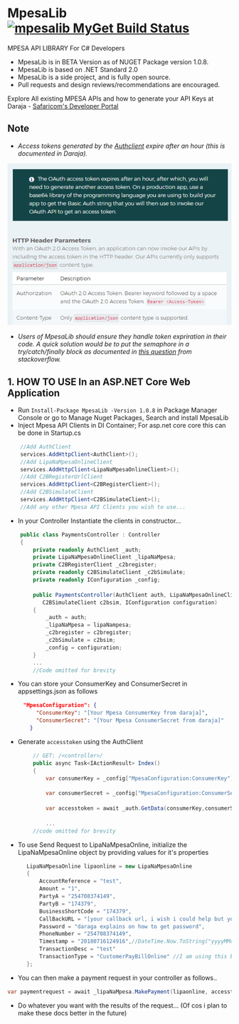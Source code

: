 # MpesaLib [![mpesalib MyGet Build Status](https://www.myget.org/BuildSource/Badge/mpesalib?identifier=cf0f8e5c-2a40-41cf-8065-9f27db7e2678)](https://www.myget.org/)
 
MPESA API LIBRARY For C# Developers

* MpesaLib is in BETA Version as of NUGET Package version 1.0.8.
* MpesaLib is based on .NET Standard 2.0
* MpesaLib is a side project, and is fully open source.
* Pull requests and design reviews/recommendations are encouraged.

Explore All existing MPESA APIs and how to generate your API Keys at Daraja - [Safaricom's Developer Portal](https://developer.safaricom.co.ke/apis-explorer)

## Note
* *Access tokens generated by the [Authclient](https://github.com/ayiemba/MpesaLib/blob/master/src/MpesaLib/Clients/AuthClient.cs) expire after an hour (this is documented in Daraja).* 

![Accesstoken Expirition period](screenshots/accesstoken.png)

* *Users of MpesaLib should ensure they handle token expriration in their code. A quick solution would be to put the semaphore in a try/catch/finally block as documented in [this question](https://stackoverflow.com/questions/49304326/refresh-token-using-static-httpclient) from stackoverflow.*

## 1. HOW TO USE In an ASP.NET Core Web Application

* Run `Install-Package MpesaLib -Version 1.0.8` in Package Manager Console or go to Manage Nuget Packages, Search and install MpesaLib
* Inject Mpesa API Clients in DI Container; For asp.net core core this can be done in Startup.cs

```c#
    //Add AuthClient
    services.AddHttpClient<AuthClient>();
    //Add LipaNaMpesaOnlineClient
    services.AddHttpClient<LipaNaMpesaOnlineClient>();
    //Add C2BRegisterUrlClient
    services.AddHttpClient<C2BRegisterClient>();
    //Add C2BSimulateClient
    services.AddHttpClient<C2BSimulateClient>();
    //Add any other Mpesa API Clients you wish to use...
```

* In your Controller Instantiate the clients in constructor...

```c#
    public class PaymentsController : Controller
    {
        private readonly AuthClient _auth;
        private LipaNaMpesaOnlineClient _lipaNaMpesa;
        private C2BRegisterClient _c2bregister;
        private readonly C2BSimulateClient _c2bSimulate;
        private readonly IConfiguration _config;

        public PaymentsController(AuthClient auth, LipaNaMpesaOnlineClient lipaNampesa, C2BRegisterClient c2bregister,
           C2BSimulateClient c2bsim, IConfiguration configuration)
        {
            _auth = auth;
            _lipaNaMpesa = lipaNampesa;
            _c2bregister = c2bregister;
            _c2bSimulate = c2bsim;
            _config = configuration;
        }
        ...
        //Code omitted for brevity
```

* You can store your ConsumerKey and ConsumerSecret in appsettings.json as follows

```json
     "MpesaConfiguration": {
         "ConsumerKey": "[Your Mpesa ConsumerKey from daraja]",
         "ConsumerSecret": "[Your Mpesa ConsumerSecret from daraja]"
       }
```

* Generate `accesstoken` using the AuthClient

```c#
        // GET: /<controller>/
        public async Task<IActionResult> Index()
        {
            var consumerKey = _config["MpesaConfiguration:ConsumerKey"];

            var consumerSecret = _config["MpesaConfiguration:ConsumerSecret"];

            var accesstoken = await _auth.GetData(consumerKey,consumerSecret);
            
            ...
        //code omitted for brevity
```

* To use Send Request to LipaNaMpesaOnline, initialize the LipaNaMpesaOnline object by providing values for it's properties

```c#
      LipaNaMpesaOnline lipaonline = new LipaNaMpesaOnline
      {
          AccountReference = "test",
          Amount = "1",
          PartyA = "254708374149",
          PartyB = "174379",
          BusinessShortCode = "174379",
          CallBackURL = "[your callback url, i wish i could help but you'll have to write your own]",
          Password = "daraga explains on how to get password",
          PhoneNumber = "254708374149",
          Timestamp = "20180716124916",//DateTime.Now.ToString("yyyyMMddHHmmss"),
          TransactionDesc = "test"
          TransactionType = "CustomerPayBillOnline" //I am using this by default, you might wanna check the other option
      };
```

* You can then make a payment request in your controller as follows..

```c#
var paymentrequest = await _lipaNaMpesa.MakePayment(lipaonline, accesstoken);
```

* Do whatever you want with the results of the request... (Of cos i plan to make these docs better in the future)
